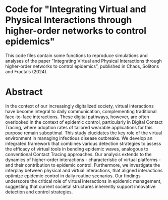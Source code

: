 # Code for "Integrating Virtual and Physical Interactions through higher-order networks to control epidemics"

This code files contain some functions to reproduce simulations and analyses of the paper "Integrating Virtual and Physical Interactions through higher-order networks to control epidemics", published in Chaos, Solitons and Fractals (2024).

# Abstract

In the context of our increasingly digitalized society, virtual interactions have become integral to daily communication, complementing traditional face-to-face interactions. These digital pathways, however, are often overlooked in the context of epidemic control, particularly in Digital Contact Tracing, where adoption rates of tailored wearable applications for this purpose remain suboptimal. This study elucidates the key role of the virtual environment in managing infectious disease outbreaks. We develop an integrated framework that combines various detection strategies to assess the efficacy of virtual tools in bending epidemic waves, analogous to conventional Contact Tracing approaches. Our analysis extends to the dynamics of higher-order interactions - characteristic of virtual platforms - and their contribution to epidemic control. Furthermore, we investigate the interplay between physical and virtual interactions, that aligned interactions optimize epidemic control in daily routine scenarios. Our findings underscore the critical role of virtual interactions in epidemic management, suggesting that current societal structures inherently support innovative detection and control strategies.

